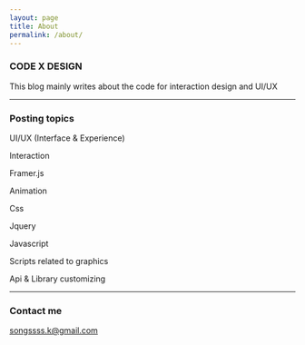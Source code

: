 ```yaml
---
layout: page
title: About
permalink: /about/
---
```




### CODE X DESIGN

This blog mainly writes about the code for interaction design and UI/UX

---

### Posting topics

UI/UX (Interface & Experience)

Interaction

Framer.js

Animation

Css

Jquery

Javascript

Scripts related to graphics

Api & Library customizing

---


### Contact me

[songssss.k@gmail.com](mailto:songssss.k@gmail.com)
